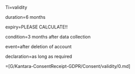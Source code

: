 Ti=validity

duration=6 months

expiry=PLEASE CALCULATE!!

condition=3 months after data collection

event=after deletion of account

declaration=as long as required

=[G/Kantara-ConsentReceipt-GDPR/Consent/validity/0.md]
